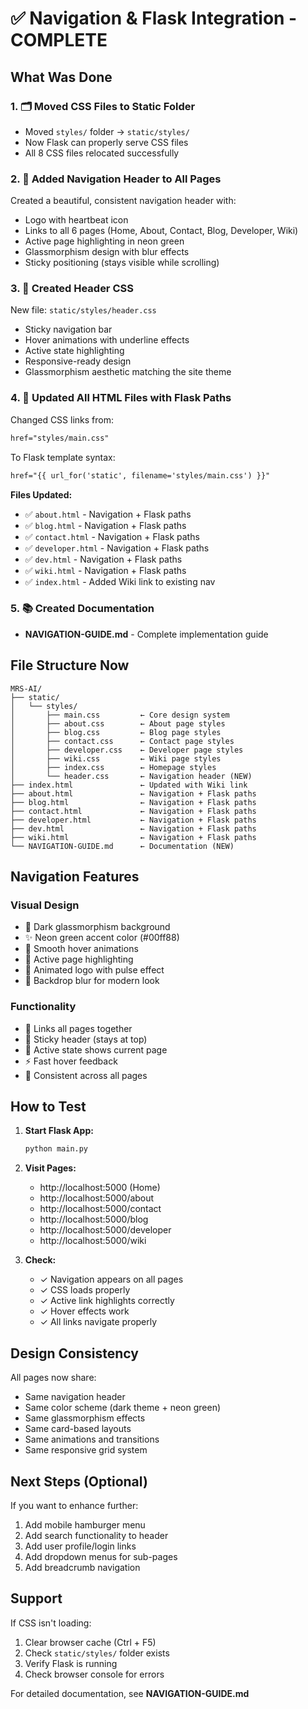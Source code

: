 # ✅ Navigation & Flask Integration - COMPLETE

## What Was Done

### 1. 🗂️ Moved CSS Files to Static Folder
- Moved `styles/` folder → `static/styles/`
- Now Flask can properly serve CSS files
- All 8 CSS files relocated successfully

### 2. 🔗 Added Navigation Header to All Pages
Created a beautiful, consistent navigation header with:
- Logo with heartbeat icon
- Links to all 6 pages (Home, About, Contact, Blog, Developer, Wiki)
- Active page highlighting in neon green
- Glassmorphism design with blur effects
- Sticky positioning (stays visible while scrolling)

### 3. 🎨 Created Header CSS
New file: `static/styles/header.css`
- Sticky navigation bar
- Hover animations with underline effects
- Active state highlighting
- Responsive-ready design
- Glassmorphism aesthetic matching the site theme

### 4. 🔄 Updated All HTML Files with Flask Paths
Changed CSS links from:
```html
href="styles/main.css"
```
To Flask template syntax:
```html
href="{{ url_for('static', filename='styles/main.css') }}"
```

**Files Updated:**
- ✅ `about.html` - Navigation + Flask paths
- ✅ `blog.html` - Navigation + Flask paths
- ✅ `contact.html` - Navigation + Flask paths
- ✅ `developer.html` - Navigation + Flask paths
- ✅ `dev.html` - Navigation + Flask paths
- ✅ `wiki.html` - Navigation + Flask paths
- ✅ `index.html` - Added Wiki link to existing nav

### 5. 📚 Created Documentation
- **NAVIGATION-GUIDE.md** - Complete implementation guide

## File Structure Now

```
MRS-AI/
├── static/
│   └── styles/
│       ├── main.css         ← Core design system
│       ├── about.css        ← About page styles
│       ├── blog.css         ← Blog page styles
│       ├── contact.css      ← Contact page styles
│       ├── developer.css    ← Developer page styles
│       ├── wiki.css         ← Wiki page styles
│       ├── index.css        ← Homepage styles
│       └── header.css       ← Navigation header (NEW)
├── index.html               ← Updated with Wiki link
├── about.html               ← Navigation + Flask paths
├── blog.html                ← Navigation + Flask paths
├── contact.html             ← Navigation + Flask paths
├── developer.html           ← Navigation + Flask paths
├── dev.html                 ← Navigation + Flask paths
├── wiki.html                ← Navigation + Flask paths
└── NAVIGATION-GUIDE.md      ← Documentation (NEW)
```

## Navigation Features

### Visual Design
- 🎨 Dark glassmorphism background
- ✨ Neon green accent color (#00ff88)
- 🌊 Smooth hover animations
- 📍 Active page highlighting
- 💫 Animated logo with pulse effect
- 🔮 Backdrop blur for modern look

### Functionality
- 🔗 Links all pages together
- 📱 Sticky header (stays at top)
- 🎯 Active state shows current page
- ⚡ Fast hover feedback
- 🎪 Consistent across all pages

## How to Test

1. **Start Flask App:**
   ```bash
   python main.py
   ```

2. **Visit Pages:**
   - http://localhost:5000 (Home)
   - http://localhost:5000/about
   - http://localhost:5000/contact
   - http://localhost:5000/blog
   - http://localhost:5000/developer
   - http://localhost:5000/wiki

3. **Check:**
   - ✓ Navigation appears on all pages
   - ✓ CSS loads properly
   - ✓ Active link highlights correctly
   - ✓ Hover effects work
   - ✓ All links navigate properly

## Design Consistency

All pages now share:
- Same navigation header
- Same color scheme (dark theme + neon green)
- Same glassmorphism effects
- Same card-based layouts
- Same animations and transitions
- Same responsive grid system

## Next Steps (Optional)

If you want to enhance further:
1. Add mobile hamburger menu
2. Add search functionality to header
3. Add user profile/login links
4. Add dropdown menus for sub-pages
5. Add breadcrumb navigation

## Support

If CSS isn't loading:
1. Clear browser cache (Ctrl + F5)
2. Check `static/styles/` folder exists
3. Verify Flask is running
4. Check browser console for errors

For detailed documentation, see **NAVIGATION-GUIDE.md**
